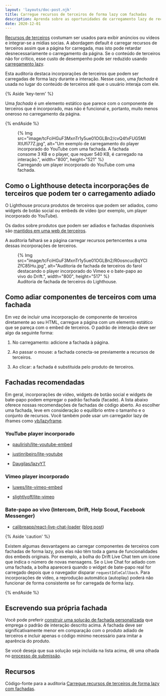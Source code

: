 ```yaml
---
layout: 'layouts/doc-post.njk'
title: Carregue recursos de terceiros de forma lazy com fachadas
description: Aprenda sobre as oportunidades de carregamento lazy de recursos de terceiros com fachadas.
date: 2020-12-01
---
```


[Recursos de terceiros](https://web.dev/third-party-javascript/) costumam ser usados para exibir anúncios ou vídeos e integrar-se a mídias socias. A abordagem default é carregar recursos de terceiros assim que a página for carregada, mas isto pode retardar desnecessariamente o carregamento da página. Se o conteúdo de terceiros não for crítico, esse custo de desempenho pode ser reduzido usando [carregamento lazy](https://web.dev/fast/#lazy-load-images-and-video).

Esta auditoria destaca incorporações de terceiros que podem ser carregadas de forma lazy durante a interação. Nesse caso, uma *fachada* é usada no lugar do conteúdo de terceiros até que o usuário interaja com ele.

{% Aside 'key-term' %}

Uma *fachada* é um elemento estático que parece com o componente de terceiros que é incorporado, mas não é funcional e, portanto, muito menos oneroso no carregamento da página.

{% endAside %}

<figure>   {% Img src="image/tcFciHGuF3MxnTr1y5ue01OGLBn2/cvQ4fxFUG5MIXtUfi77Z.jpg", alt="Um exemplo de carregamento do player incorporado do YouTube com uma fachada. A fachada consome 3 KB e o player, que requer 540 KB, é carregado na interação.", width="800", height="521" %}   <figcaption>     Carregando um player incorporado do YouTube com uma fachada.  </figcaption></figure>

## Como o Lighthouse detecta incorporações de terceiros que podem ter o carregamento adiado

O Lighthouse procura produtos de terceiros que podem ser adiados, como widgets de botão social ou embeds de vídeo (por exemplo, um player incorporado do YouTube).

Os dados sobre produtos que podem ser adiados e fachadas disponíveis são [mantidos em uma web de terceiros](https://github.com/patrickhulce/third-party-web/).

A auditoria falhará se a página carregar recursos pertencentes a uma dessas incorporações de terceiros.

<figure>   {% Img src="image/tcFciHGuF3MxnTr1y5ue01OGLBn2/R0osncucBqYCIZfC85Hu.jpg", alt="Auditoria de fachada de terceiros do farol destacando o player incorporado do Vimeo e o bate-papo ao vivo do Drift.", width="800", height="517" %}   <figcaption>     Auditoria de fachada de terceiros do  Lighthouse.  </figcaption></figure>

## Como adiar componentes de terceiros com uma fachada

Em vez de incluir uma incorporação de componente de terceiros diretamente ao seu HTML, carregue a página com um elemento estático que se pareça com o embed de terceiros. O padrão de interação deve ser algo da seguinte forma:

1. No carregamento: adicione a fachada à página.

2. Ao passar o mouse: a fachada conecta-se previamente a recursos de terceiros.

3. Ao clicar: a fachada é substituida pelo produto de terceiros.

## Fachadas recomendadas

Em geral, incorporações de vídeo, widgets de botão social e widgets de bate-papo podem empregar o padrão fachada (facade). A lista abaixo oferece nossas recomendações de fachadas de código aberto. Ao escolher uma fachada, leve em consideração o equilíbrio entre o tamanho e o conjunto de recursos. Você também pode usar um carregador lazy de iframes como [vb/lazyframe](https://github.com/vb/lazyframe).

### YouTube player incorporado

- [paulirish/lite-youtube-embed](https://github.com/paulirish/lite-youtube-embed)

- [justinribeiro/lite-youtube](https://github.com/justinribeiro/lite-youtube)

- [Daugilas/lazyYT](https://github.com/Daugilas/lazyYT)

### Vimeo player incorporado

- [luwes/lite-vimeo-embed](https://github.com/luwes/lite-vimeo-embed)

- [slightlyoff/lite-vimeo](https://github.com/slightlyoff/lite-vimeo)

### Bate-papo ao vivo (Intercom, Drift, Help Scout, Facebook Messenger)

- [calibreapp/react-live-chat-loader](https://github.com/calibreapp/react-live-chat-loader) ([blog post](https://calibreapp.com/blog/fast-live-chat))

{% Aside 'caution' %}

Existem algumas desvantagens ao carregar componentes de terceiros com fachadas de forma lazy, pois elas não têm toda a gama de funcionalidades dos embeds originais. Por exemplo, a bolha do Drift Live Chat tem um ícone que indica o número de novas mensagens. Se o Live Chat for adiado com uma fachada, a bolha aparecerá quando o widget de bate-papo real for carregado depois que o navegador disparar `requestIdleCallback`. Para incorporações de vídeo, a reprodução automática (autoplay) poderá não funcionar de forma consistente se for carregada de forma lazy.

{% endAside %}

## Escrevendo sua própria fachada

Você pode preferir [construir uma solução de fachada personalizada](https://wildbit.com/blog/2020/09/30/getting-postmark-lighthouse-performance-score-to-100#:~:text=What%20if%20we%20could%20replace%20the%20real%20widget) que emprega o padrão de interação descrito acima. A fachada deve ser significativamente menor em comparação com o produto adiado de terceiros e incluir apenas o código mínimo necessário para imitar a aparência do produto.

Se você deseja que sua solução seja incluída na lista acima, dê uma olhada no [processo de submissão](https://github.com/patrickhulce/third-party-web/blob/master/facades.md).

## Recursos

Código-fonte para a auditoria [Carregue recursos de terceiros de forma lazy com fachadas](https://github.com/GoogleChrome/lighthouse/blob/master/lighthouse-core/audits/third-party-facades.js).
